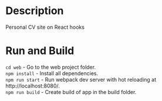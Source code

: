 # Description
Personal CV site on React hooks

# Run and Build
`cd web` - Go to the web project folder. \
`npm install` - Install all dependencies. \
`npm run start` - Run webpack dev server with hot reloading at http://localhost:8080/. \
`npm run build` - Create build of app in the build folder.
